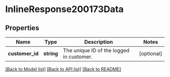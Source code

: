 # InlineResponse200173Data

## Properties
Name | Type | Description | Notes
------------ | ------------- | ------------- | -------------
**customer_id** | **string** | The unique ID of the logged in customer. | [optional] 

[[Back to Model list]](../../README.md#documentation-for-models) [[Back to API list]](../../README.md#documentation-for-api-endpoints) [[Back to README]](../../README.md)

